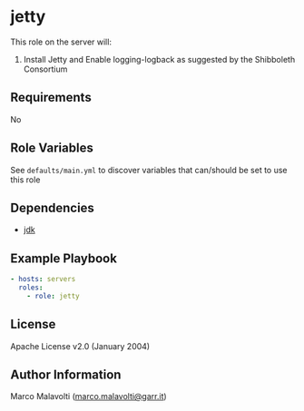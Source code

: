 # jetty

This role on the server will:

01. Install Jetty and Enable logging-logback as suggested by the Shibboleth Consortium

## Requirements

No

## Role Variables

See `defaults/main.yml` to discover variables that can/should be set to use this role

## Dependencies

- [jdk](../jdk/README.md)

## Example Playbook

```yaml
- hosts: servers
  roles:
    - role: jetty
```

## License

Apache License v2.0 (January 2004)

## Author Information

Marco Malavolti (<marco.malavolti@garr.it>)
